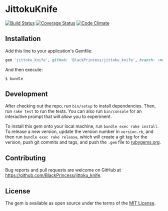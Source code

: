 # JittokuKnife

[![Build Status](https://travis-ci.org/BlackPrincess/jittoku_knife.svg)](https://travis-ci.org/BlackPrincess/jittoku_knife)
[![Coverage Status](https://coveralls.io/repos/BlackPrincess/jittoku_knife/badge.svg?branch=coveralls&service=github)](https://coveralls.io/github/BlackPrincess/jittoku_knife?branch=coveralls)
[![Code Climate](https://codeclimate.com/github/BlackPrincess/jittoku_knife/badges/gpa.svg)](https://codeclimate.com/github/BlackPrincess/jittoku_knife)

## Installation

Add this line to your application's Gemfile:

```ruby
gem 'jittoku_knife', github: 'BlackPrincess/jittoku_knife', branch: :master
```

And then execute:

    $ bundle


## Development

After checking out the repo, run `bin/setup` to install dependencies. Then, run `rake test` to run the tests. You can also run `bin/console` for an interactive prompt that will allow you to experiment.

To install this gem onto your local machine, run `bundle exec rake install`. To release a new version, update the version number in `version.rb`, and then run `bundle exec rake release`, which will create a git tag for the version, push git commits and tags, and push the `.gem` file to [rubygems.org](https://rubygems.org).

## Contributing

Bug reports and pull requests are welcome on GitHub at https://github.com/BlackPrincess/jittoku_knife.


## License

The gem is available as open source under the terms of the [MIT License](http://opensource.org/licenses/MIT).
